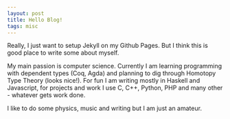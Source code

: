```yaml
---
layout: post
title: Hello Blog!
tags: misc
---
```


Really, I just want to setup Jekyll on my Github Pages. But I think this
is good place to write some about myself.

My main passion is computer science. Currently I am learning programming
with dependent types (Coq, Agda) and planning to dig through Homotopy
Type Theory (looks nice!). For fun I am writing mostly in Haskell and
Javascript, for projects and work I use C, C++, Python, PHP and many
other - whatever gets work done.

I like to do some physics, music and writing but I am just an amateur.

